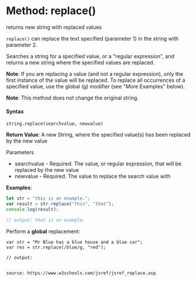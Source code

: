 # Method: replace()

returns new string with replaced values

`replace()` can replace the text specified (parameter 1) in the string with parameter 2. 

Searches a string for a specified value, or a "regular expression", and returns a new string where the specified values are replaced.

**Note**: If you are replacing a value (and not a regular expression), only the first instance of the value will be replaced. To replace all occurrences of a specified value, use the global (g) modifier (see "More Examples" below).

**Note**: This method does not change the original string.

#### Syntax

`string.replace(searchvalue, newvalue)`

**Return Value**:	A new String, where the specified value(s) has been replaced by the new value

Parameters

- searchvalue	- Required. The value, or regular expression, that will be replaced by the new value
- newvalue -	Required. The value to replace the search value with

**Examples**:

```js
let str = "this is an example.";
var result = str.replace("this", "that");
console.log(result);

// output: that is an example.
```

Perform a **global** replacement:

```
var str = "Mr Blue has a blue house and a blue car";
var res = str.replace(/blue/g, "red");

// output: 


source: https://www.w3schools.com/jsref/jsref_replace.asp